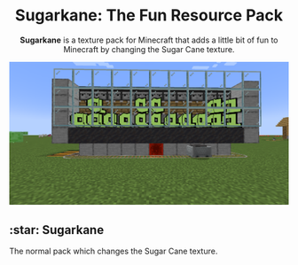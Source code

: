 <div align="center">
    <h1>
        Sugarkane: The Fun Resource Pack
    </h1>
    <p>
        <b>Sugarkane</b> is a texture pack for Minecraft that adds a little bit of fun to Minecraft by changing the Sugar Cane texture.
    </p>
    <img src="./cover.png">
</div>

<p>
    <h2>:star: Sugarkane</h2>
    The normal pack which changes the Sugar Cane texture.
</p>
